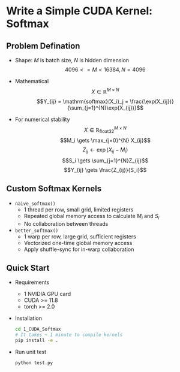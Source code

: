 # Write a Simple CUDA Kernel: Softmax

## Problem Defination

- Shape: $M$ is batch size, $N$ is hidden dimension
$$4096 <= M < 16384, N = 4096$$

- Mathematical
$$X \in \mathbb{R}^{M \times N}$$
$$Y_{ij} = \mathrm{softmax}(X_i)_j = \frac{\exp(X_{ij})}{\sum_{j=1}^{N}\exp(X_{ij})}$$

- For numerical stability
$$X \in \mathbb{R}^{M \times N}_{\mathrm{float32}}$$
$$M_i \gets \max_{j=0}^{N} X_{ij}$$
$$Z_{ij} \gets \exp(X_{ij}-M_i)$$
$$S_i \gets \sum_{j=1}^{N}Z_{ij}$$
$$Y_{ij} \gets \frac{Z_{ij}}{S_i}$$


## Custom Softmax Kernels

- `naive_softmax()`
    - 1 thread per row, small grid, limited registers
    - Repeated global memory access to calculate $M_i$ and $S_i$
    - No collaboration between threads
- `better_softmax()`
    - 1 warp per row, large grid, sufficient registers
    - Vectorized one-time global memory access
    - Apply shuffle-sync for in-warp collaboration


## Quick Start

- Requirements
    - 1 NVIDIA GPU card
    - CUDA >= 11.8
    - torch >= 2.0

- Installation
    ```bash
    cd 1_CUDA_Softmax
    # It takes ~ 1 minute to compile kernels
    pip install -e .
    ```

- Run unit test
    ```bash
    python test.py
    ```
